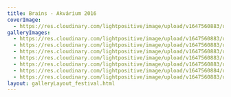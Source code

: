 ```yaml
---
title: Brains - Akvárium 2016
coverImage:
  - https://res.cloudinary.com/lightpositive/image/upload/v1647560883/uploads/Brains%20-%20Akv%C3%A1rium%202016/97.jpg
galleryImages: 
  - https://res.cloudinary.com/lightpositive/image/upload/v1647560883/uploads/Brains%20-%20Akv%C3%A1rium%202016/94.jpg
  - https://res.cloudinary.com/lightpositive/image/upload/v1647560883/uploads/Brains%20-%20Akv%C3%A1rium%202016/96.jpg
  - https://res.cloudinary.com/lightpositive/image/upload/v1647560883/uploads/Brains%20-%20Akv%C3%A1rium%202016/95.jpg
  - https://res.cloudinary.com/lightpositive/image/upload/v1647560883/uploads/Brains%20-%20Akv%C3%A1rium%202016/93.jpg
  - https://res.cloudinary.com/lightpositive/image/upload/v1647560883/uploads/Brains%20-%20Akv%C3%A1rium%202016/92.jpg
  - https://res.cloudinary.com/lightpositive/image/upload/v1647560884/uploads/Brains%20-%20Akv%C3%A1rium%202016/91-1.jpg
  - https://res.cloudinary.com/lightpositive/image/upload/v1647560883/uploads/Brains%20-%20Akv%C3%A1rium%202016/97.jpg
layout: galleryLayout_festival.html
---
```

